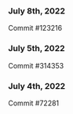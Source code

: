 ### July 8th, 2022

Commit #123216

### July 5th, 2022

Commit #314353


### July 4th, 2022

Commit #72281
